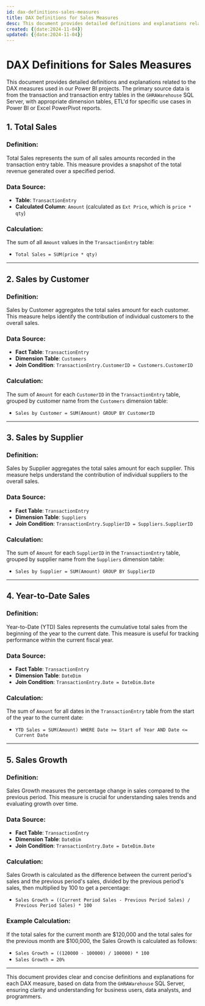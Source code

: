 ```yaml
---
id: dax-definitions-sales-measures
title: DAX Definitions for Sales Measures
desc: This document provides detailed definitions and explanations related to the DAX measures used in our Power BI projects, focusing on sales metrics derived from the GHRAWarehouse SQL Server.
created: {{date:2024-11-04}}
updated: {{date:2024-11-04}}
---
```


# DAX Definitions for Sales Measures

This document provides detailed definitions and explanations related to the DAX measures used in our Power BI projects. The primary source data is from the transaction and transaction entry tables in the `GHRAWarehouse` SQL Server, with appropriate dimension tables, ETL'd for specific use cases in Power BI or Excel PowerPivot reports.

## 1. Total Sales

### Definition:
Total Sales represents the sum of all sales amounts recorded in the transaction entry table. This measure provides a snapshot of the total revenue generated over a specified period.

### Data Source:
- **Table**: `TransactionEntry`
- **Calculated Column**: `Amount` (calculated as `Ext Price`, which is `price * qty`)

### Calculation:
The sum of all `Amount` values in the `TransactionEntry` table:
- `Total Sales = SUM(price * qty)`

---

## 2. Sales by Customer

### Definition:
Sales by Customer aggregates the total sales amount for each customer. This measure helps identify the contribution of individual customers to the overall sales.

### Data Source:
- **Fact Table**: `TransactionEntry`
- **Dimension Table**: `Customers`
- **Join Condition**: `TransactionEntry.CustomerID = Customers.CustomerID`

### Calculation:
The sum of `Amount` for each `CustomerID` in the `TransactionEntry` table, grouped by customer name from the `Customers` dimension table:
- `Sales by Customer = SUM(Amount) GROUP BY CustomerID`

---

## 3. Sales by Supplier

### Definition:
Sales by Supplier aggregates the total sales amount for each supplier. This measure helps understand the contribution of individual suppliers to the overall sales.

### Data Source:
- **Fact Table**: `TransactionEntry`
- **Dimension Table**: `Suppliers`
- **Join Condition**: `TransactionEntry.SupplierID = Suppliers.SupplierID`

### Calculation:
The sum of `Amount` for each `SupplierID` in the `TransactionEntry` table, grouped by supplier name from the `Suppliers` dimension table:
- `Sales by Supplier = SUM(Amount) GROUP BY SupplierID`

---

## 4. Year-to-Date Sales

### Definition:
Year-to-Date (YTD) Sales represents the cumulative total sales from the beginning of the year to the current date. This measure is useful for tracking performance within the current fiscal year.

### Data Source:
- **Fact Table**: `TransactionEntry`
- **Dimension Table**: `DateDim`
- **Join Condition**: `TransactionEntry.Date = DateDim.Date`

### Calculation:
The sum of `Amount` for all dates in the `TransactionEntry` table from the start of the year to the current date:
- `YTD Sales = SUM(Amount) WHERE Date >= Start of Year AND Date <= Current Date`

---

## 5. Sales Growth

### Definition:
Sales Growth measures the percentage change in sales compared to the previous period. This measure is crucial for understanding sales trends and evaluating growth over time.

### Data Source:
- **Fact Table**: `TransactionEntry`
- **Dimension Table**: `DateDim`
- **Join Condition**: `TransactionEntry.Date = DateDim.Date`

### Calculation:
Sales Growth is calculated as the difference between the current period's sales and the previous period's sales, divided by the previous period's sales, then multiplied by 100 to get a percentage:
- `Sales Growth = ((Current Period Sales - Previous Period Sales) / Previous Period Sales) * 100`

### Example Calculation:
If the total sales for the current month are $120,000 and the total sales for the previous month are $100,000, the Sales Growth is calculated as follows:
- `Sales Growth = ((120000 - 100000) / 100000) * 100`
- `Sales Growth = 20%`

---

This document provides clear and concise definitions and explanations for each DAX measure, based on data from the `GHRAWarehouse` SQL Server, ensuring clarity and understanding for business users, data analysts, and programmers.
